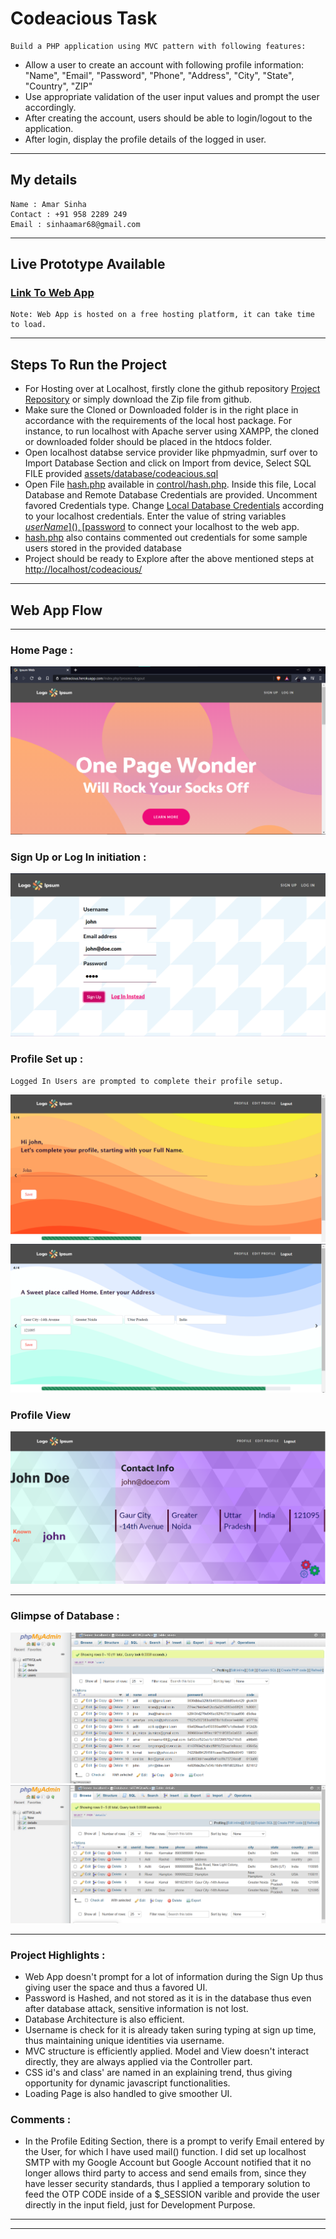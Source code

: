 # Codeacious Task
    Build a PHP application using MVC pattern with following features:
- Allow a user to create an account with following profile information: "Name", "Email", "Password", "Phone", "Address", "City", "State", "Country", "ZIP"
- Use appropriate validation of the user input values and prompt the user accordingly.
- After creating the account, users should be able to login/logout to the application.
- After login, display the profile details of the logged in user.

---

## My details 
    Name : Amar Sinha
    Contact : +91 958 2289 249
    Email : sinhaamar68@gmail.com

---
## Live Prototype Available 

### [Link To Web App](https://codeacious.herokuapp.com/)
    Note: Web App is hosted on a free hosting platform, it can take time to load. 
     
---
## Steps To Run the Project 
- For Hosting over at Localhost, firstly clone the github repository [Project Repository](https://github.com/web-advisor/Codeacious) or simply download the Zip file from github.
- Make sure the Cloned or Downloaded folder is in the right place in accordance with the requirements of the local host package. For instance, to run localhost with Apache server using XAMPP, the cloned or downloaded folder should be placed in the htdocs folder.
- Open localhost databse service provider like phpmyadmin, surf over to Import Database Section and click on Import from device, Select SQL FILE provided [assets/database/codeacious.sql]() 
- Open File [hash.php]() available in [control/hash.php](). Inside this file, Local Database and Remote Database Credentials are provided. Uncomment favored Credentials type. Change [Local Database Credentials]() according to your localhost credentials. Enter the value of string variables [$userName](), [$password]() to connect your localhost to the web app.
- [hash.php]() also contains commented out credentials for some sample users stored in the provided database
- Project should be ready to Explore after the above mentioned steps at [http://localhost/codeacious/](http://localhost/codeacious/)

---
## Web App Flow 
---
### Home Page : 
![Home Page](assets/images/scrnshots/home.png)
### Sign Up or Log In initiation :
![Signing Up](assets/images/scrnshots/logging-in.png)
### Profile Set up : 
    Logged In Users are prompted to complete their profile setup.
![Profile Set up](assets/images/scrnshots/profile-set-up.png)
![Profile Set up](assets/images/scrnshots/profile-set-up-2.png)
### Profile View 
![Profile View](assets/images/scrnshots/profile-view.png)

---
### Glimpse of Database :
![Users Relation](assets/images/scrnshots/users-relation.png)
![Details Relation](assets/images/scrnshots/details-relation.png)

---

### Project Highlights : 
- Web App doesn't prompt for a lot of information during the Sign Up thus giving user the space and thus a favored UI.
- Password is Hashed, and not stored as it is in the database thus even after database attack, sensitive information is not  lost.
- Database Architecture is also efficient.
- Username is check for it is already taken suring typing at sign up time, thus maintaining unique identities via username.
- MVC structure is efficiently applied. Model and View doesn't interact directly, they are always applied via the Controller part.
- CSS id's and class' are named in an explaining trend, thus giving opportunity for dynamic javascript functionalities.
- Loading Page is also handled to give smoother UI.

### Comments : 
- In the Profile Editing Section, there is a prompt to verify Email entered by the User, for which I have used mail() function. I did set up localhost SMTP with my Google Account but Google Account notified that it no longer allows third party to access and send emails from, since they have lesser security standards, thus I applied a temporary solution to feed the OTP CODE inside of a $_SESSION varible and provide the user directly in the input field, just for Development Purpose.

---
---